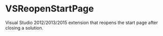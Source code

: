 # VSReopenStartPage
Visual Studio 2012/2013/2015 extension that reopens the start page after closing a solution. 
